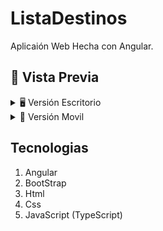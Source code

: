 # ListaDestinos

Aplicaión Web Hecha con Angular.

## 🎨 Vista Previa

<details>
    <summary>🖥 Versión Escritorio</summary>
    
    
![](https://github.com/WalterGaldamezWeb/ListaDestinos/blob/master/capturas_pantalla/01.png)
![](https://github.com/WalterGaldamezWeb/ListaDestinos/blob/master/capturas_pantalla/02.png)

</details>

<details>
    <summary>📱 Versión Movil</summary>

![captura01](https://github.com/WalterGaldamezWeb/ListaDestinos/blob/master/capturas_pantalla/03.png)

![captura01](https://github.com/WalterGaldamezWeb/ListaDestinos/blob/master/capturas_pantalla/04.png)

</details>

## Tecnologias
1. Angular
2. BootStrap
2. Html
3. Css
4. JavaScript (TypeScript)
